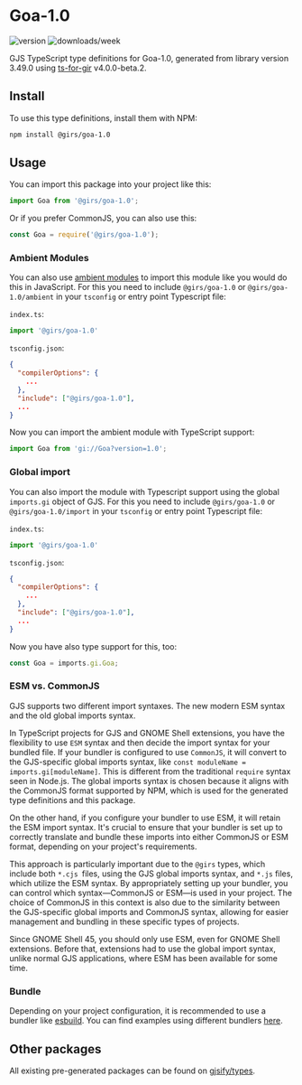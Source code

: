 
# Goa-1.0

![version](https://img.shields.io/npm/v/@girs/goa-1.0)
![downloads/week](https://img.shields.io/npm/dw/@girs/goa-1.0)


GJS TypeScript type definitions for Goa-1.0, generated from library version 3.49.0 using [ts-for-gir](https://github.com/gjsify/ts-for-gir) v4.0.0-beta.2.


## Install

To use this type definitions, install them with NPM:
```bash
npm install @girs/goa-1.0
```

## Usage

You can import this package into your project like this:
```ts
import Goa from '@girs/goa-1.0';
```

Or if you prefer CommonJS, you can also use this:
```ts
const Goa = require('@girs/goa-1.0');
```

### Ambient Modules

You can also use [ambient modules](https://github.com/gjsify/ts-for-gir/tree/main/packages/cli#ambient-modules) to import this module like you would do this in JavaScript.
For this you need to include `@girs/goa-1.0` or `@girs/goa-1.0/ambient` in your `tsconfig` or entry point Typescript file:

`index.ts`:
```ts
import '@girs/goa-1.0'
```

`tsconfig.json`:
```json
{
  "compilerOptions": {
    ...
  },
  "include": ["@girs/goa-1.0"],
  ...
}
```

Now you can import the ambient module with TypeScript support: 

```ts
import Goa from 'gi://Goa?version=1.0';
```

### Global import

You can also import the module with Typescript support using the global `imports.gi` object of GJS.
For this you need to include `@girs/goa-1.0` or `@girs/goa-1.0/import` in your `tsconfig` or entry point Typescript file:

`index.ts`:
```ts
import '@girs/goa-1.0'
```

`tsconfig.json`:
```json
{
  "compilerOptions": {
    ...
  },
  "include": ["@girs/goa-1.0"],
  ...
}
```

Now you have also type support for this, too:

```ts
const Goa = imports.gi.Goa;
```


### ESM vs. CommonJS

GJS supports two different import syntaxes. The new modern ESM syntax and the old global imports syntax.

In TypeScript projects for GJS and GNOME Shell extensions, you have the flexibility to use `ESM` syntax and then decide the import syntax for your bundled file. If your bundler is configured to use `CommonJS`, it will convert to the GJS-specific global imports syntax, like `const moduleName = imports.gi[moduleName]`. This is different from the traditional `require` syntax seen in Node.js. The global imports syntax is chosen because it aligns with the CommonJS format supported by NPM, which is used for the generated type definitions and this package.

On the other hand, if you configure your bundler to use ESM, it will retain the ESM import syntax. It's crucial to ensure that your bundler is set up to correctly translate and bundle these imports into either CommonJS or ESM format, depending on your project's requirements.

This approach is particularly important due to the `@girs` types, which include both `*.cjs `files, using the GJS global imports syntax, and `*.js` files, which utilize the ESM syntax. By appropriately setting up your bundler, you can control which syntax—CommonJS or ESM—is used in your project. The choice of CommonJS in this context is also due to the similarity between the GJS-specific global imports and CommonJS syntax, allowing for easier management and bundling in these specific types of projects.

Since GNOME Shell 45, you should only use ESM, even for GNOME Shell extensions. Before that, extensions had to use the global import syntax, unlike normal GJS applications, where ESM has been available for some time.

### Bundle

Depending on your project configuration, it is recommended to use a bundler like [esbuild](https://esbuild.github.io/). You can find examples using different bundlers [here](https://github.com/gjsify/ts-for-gir/tree/main/examples).

## Other packages

All existing pre-generated packages can be found on [gjsify/types](https://github.com/gjsify/types).

